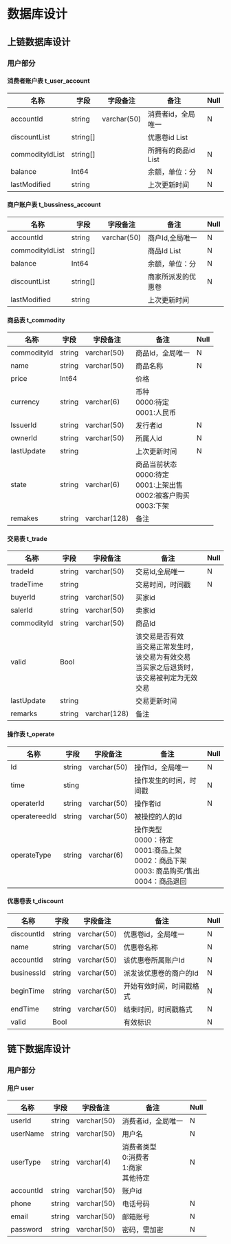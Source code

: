 # 数据库设计

## 上链数据库设计

### 用户部分

#### 消费者账户表 t_user_account

| 名称            | 字段     | 字段备注    | 备注                | Null |
| --------------- | -------- | ----------- | ------------------- | ---- |
| accountId       | string   | varchar(50) | 消费者id，全局唯一  | N    |
| discountList    | string[] |             | 优惠卷id List       |      |
| commodityIdList | string[] |             | 所拥有的商品id List | N    |
| balance         | Int64    |             | 余额，单位：分      | N    |
| lastModified    | string   |             | 上次更新时间        | N    |

#### 商户账户表 t_bussiness_account

| 名称            | 字段     | 字段备注    | 备注               | Null |
| --------------- | -------- | ----------- | ------------------ | ---- |
| accountId       | string   | varchar(50) | 商户Id,全局唯一    | N    |
| commodityIdList | string[] |             | 商品Id List        | N    |
| balance         | Int64    |             | 余额，单位：分     | N    |
| discountList    | string[] |             | 商家所派发的优惠卷 | N    |
| lastModified    | string   |             | 上次更新时间       |      |

#### 商品表 t_commodity

| 名称        | 字段   | 字段备注     | 备注                                                         | Null |
| ----------- | ------ | ------------ | ------------------------------------------------------------ | ---- |
| commodityId | string | varchar(50)  | 商品Id，全局唯一                                             | N    |
| name        | string | varchar(50)  | 商品名称                                                     | N    |
| price       | Int64  |              | 价格                                                         |      |
| currency    | string | varchar(6)   | 币种<br>0000:待定<br>0001:人民币<br>                         |      |
| IssuerId    | string | varchar(50)  | 发行者id                                                     | N    |
| ownerId     | string | varchar(50)  | 所属人id                                                     | N    |
| lastUpdate  | string |              | 上次更新时间                                                 | N    |
| state       | string | varchar(6)   | 商品当前状态<br>0000:待定<br>0001:上架出售<br>0002:被客户购买<br>0003:下架 |      |
| remakes     | string | varchar(128) | 备注                                                         |      |

#### 交易表 t_trade

| 名称        | 字段   | 字段备注     | 备注                                                         | Null |
| ----------- | ------ | ------------ | ------------------------------------------------------------ | ---- |
| tradeId     | string | varchar(50)  | 交易Id,全局唯一                                              | N    |
| tradeTime   | string |              | 交易时间，时间戳                                             | N    |
| buyerId     | string | varchar(50)  | 买家id                                                       |      |
| salerId     | string | varchar(50)  | 卖家id                                                       |      |
| commodityId | string | varchar(50)  | 商品Id                                                       |      |
| valid       | Bool   |              | 该交易是否有效<br>当交易正常发生时，该交易为有效交易<br>当买家之后退货时，该交易被判定为无效交易 |      |
| lastUpdate  | string |              | 交易更新时间                                                 |      |
| remarks     | string | varchar(128) | 备注                                                         |      |

#### 操作表 t_operate

| 名称          | 字段   | 字段备注    | 备注                                                         | Null |
| ------------- | ------ | ----------- | ------------------------------------------------------------ | ---- |
| Id            | string | varchar(50) | 操作Id，全局唯一                                             | N    |
| time          | sting  |             | 操作发生的时间，时间戳                                       | N    |
| operaterId    | string | varchar(50) | 操作者id                                                     | N    |
| operatereedId | string | varchar(50) | 被操控的人的Id                                               |      |
| operateType   | string | varchar(6)  | 操作类型<br>0000：待定<br>0001:商品上架<br>0002：商品下架<br>0003: 商品购买/售出<br>0004：商品退回<br> |      |



#### 优惠卷表 t_discount

| 名称       | 字段   | 字段备注    | 备注                     | Null |
| ---------- | ------ | ----------- | ------------------------ | ---- |
| discountId | string | varchar(50) | 优惠卷id，全局唯一       | N    |
| name       | string | varchar(50) | 优惠卷名称               | N    |
| accountId  | string | varchar(50) | 该优惠卷所属账户Id       | N    |
| businessId | string | varchar(50) | 派发该优惠卷的商户的Id   | N    |
| beginTime  | string | varchar(50) | 开始有效时间，时间戳格式 | N    |
| endTime    | string | varchar(50) | 结束时间，时间戳格式     | N    |
| valid      | Bool   |             | 有效标识                 | N    |



## 链下数据库设计

### 用户部分

#### 用户 user

| 名称      | 字段   | 字段备注    | 备注                                         | Null |
| --------- | ------ | ----------- | -------------------------------------------- | ---- |
| userId    | string | varchar(50) | 消费者id，全局唯一                           | N    |
| userName  | string | varchar(50) | 用户名                                       | N    |
| userType  | string | varchar(4)  | 消费者类型<br>0:消费者<br>1:商家<br>其他待定 | N    |
| accountId | string | varchar(50) | 账户id                                       |      |
| phone     | string | varchar(50) | 电话号码                                     | N    |
| email     | string | varchar(50) | 邮箱账号                                     | N    |
| password  | string | varchar(50) | 密码，需加密                                 | N    |

